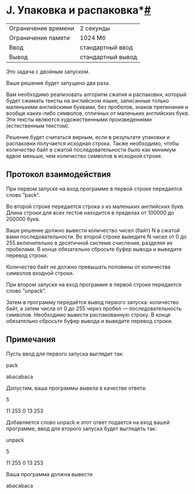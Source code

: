 # J. Упаковка и распаковка*[#](https://contest.yandex.ru/contest/74967/problems/J/)
|                     |                   |
|---------------------|-------------------|
| Ограничение времени | 2 секунды         |
| Ограничение памяти  | 1024 Мб           |
| Ввод                | стандартный ввод  |
| Вывод               | стандартный вывод |


Это задача с двойным запуском.

Ваше решение будет запущено два раза.

Вам необходимо реализовать алгоритм сжатия и распаковки, который будет сжимать тексты на английском языке, записанные только маленькими английскими буквами, без пробелов, знаков препинания и вообще каких-либо символов, отличных от маленьких английских букв. Эти тексты являются художественными произведениями (естественным текстом).

Решение будет считаться верным, если в результате упаковки и распаковки получается исходная строка. Также необходимо, чтобы количество байт в сжатой последовательности было как минимум вдвое меньше, чем количество символов в исходной строке.

## Протокол взаимодействия

При первом запуске на вход программе в первой строке передается слово ”pack”.

Во второй строке передается строка *s* из маленьких английских букв. Длина строки для всех тестов находится в пределах от 100000 до 200000 букв.

Ваше решение должно вывести количество чисел (байт) N в сжатой вами последовательности. Во второй строке выведите N чисел от 0 до 255 включительно в десятичной системе счисления, разделяя их пробелами. В конце обязательно сбросьте буфер вывода и выведите перевод строки.

Количество байт не должно превышать половины от количества символов входной строки.

При втором запуске на вход программе в первой строке передается слово ”unpack”.

Затем в программу передаётся вывод первого запуска: количество байт, а затем числа от 0 до 255 через пробел  — последовательность символов. Необходимо вывести распакованную строку. В конце обязательно сбросьте буфер вывода и выведите перевод строки.


## Примечания

Пусть ввод для первого запуска выглядит так:

pack

abacabaca

Допустим, ваша программы вывела в качестве ответа:

5

11 255 0 13 253

Добавляется слово unpack и этот ответ подается на вход вашей программе, ввод для второго запуска будет выглядеть так:

unpack

5

11 255 0 13 253

Ваша программа должна вывести

abacabaca